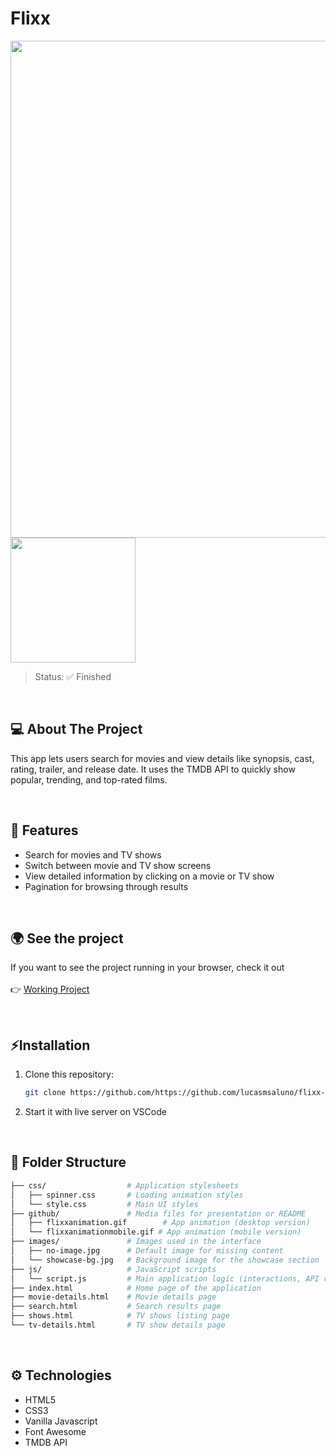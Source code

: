 # Flixx
<p>
  <img src="github/flixxanimation.gif" width="795"/>
  <img src="github/flixxanimationmobile.gif" width="200"/>
</p>

> Status: ✅ Finished

<br/>

## 💻 About The Project

This app lets users search for movies and view details like synopsis, cast, rating, trailer, and release date. It uses the TMDB API to quickly show popular, trending, and top-rated films.

<br/>

## 🎯 Features

- Search for movies and TV shows
- Switch between movie and TV show screens
- View detailed information by clicking on a movie or TV show
- Pagination for browsing through results

<br/>

## 🌍 See the project

If you want to see the project running in your browser, check it out
<br/>
<br/>
👉  [Working Project](https://flixxlms.vercel.app/)

<br/>

## ⚡Installation

1. Clone this repository: 
   ```bash
   git clone https://github.com/https://github.com/lucasmsaluno/flixx-app
   ```
3. Start it with live server on VSCode
<br/>

## 📂 Folder Structure
```bash
├── css/                  # Application stylesheets
│   ├── spinner.css       # Loading animation styles
│   └── style.css         # Main UI styles
├── github/               # Media files for presentation or README
│   ├── flixxanimation.gif        # App animation (desktop version)
│   └── flixxanimationmobile.gif # App animation (mobile version)
├── images/               # Images used in the interface
│   ├── no-image.jpg      # Default image for missing content
│   └── showcase-bg.jpg   # Background image for the showcase section
├── js/                   # JavaScript scripts
│   └── script.js         # Main application logic (interactions, API calls, etc.)
├── index.html            # Home page of the application
├── movie-details.html    # Movie details page
├── search.html           # Search results page
├── shows.html            # TV shows listing page
└── tv-details.html       # TV show details page

```
<br/>

## ⚙️ Technologies

- HTML5
- CSS3
- Vanilla Javascript
- Font Awesome
- TMDB API
